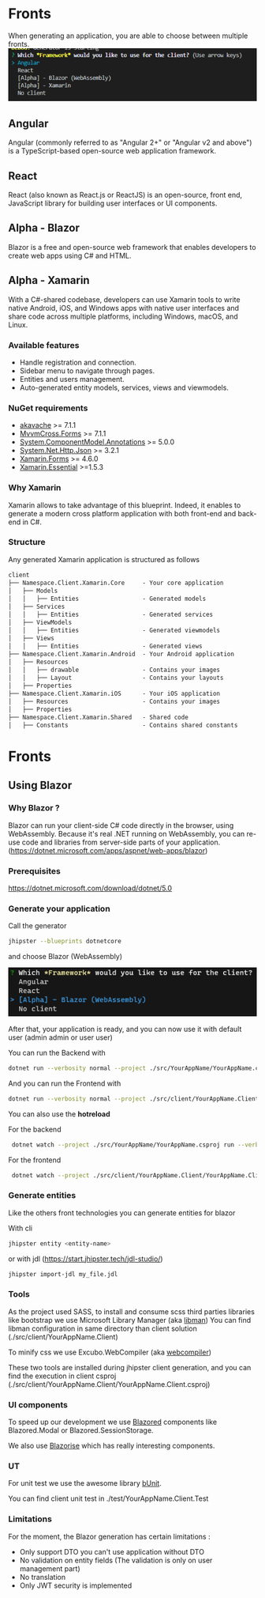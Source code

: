 # Fronts

When generating an application, you are able to choose between multiple fronts. 
![front-choice](../assets/Front-choice.png)

## Angular

Angular (commonly referred to as "Angular 2+" or "Angular v2 and above") is a TypeScript-based open-source web application framework.

## React

React (also known as React.js or ReactJS) is an open-source, front end, JavaScript library for building user interfaces or UI components.

## Alpha - Blazor

Blazor is a free and open-source web framework that enables developers to create web apps using C# and HTML.

## Alpha - Xamarin

With a C#-shared codebase, developers can use Xamarin tools to write native Android, iOS, and Windows apps with native user interfaces and share code across multiple platforms, including Windows, macOS, and Linux.

### Available features

- Handle registration and connection.
- Sidebar menu to navigate through pages.
- Entities and users management.
- Auto-generated entity models, services, views and viewmodels.

### NuGet requirements

- [akavache](https://www.nuget.org/packages/akavache/) >= 7.1.1
- [MvvmCross.Forms](https://www.nuget.org/packages/MvvmCross.Forms/) >= 7.1.1
- [System.ComponentModel.Annotations](https://www.nuget.org/packages/System.ComponentModel.Annotations/) >= 5.0.0
- [System.Net.Http.Json](https://www.nuget.org/packages/System.Net.Http.Json/) >= 3.2.1
- [Xamarin.Forms](https://www.nuget.org/packages/Xamarin.Forms) >= 4.6.0
- [Xamarin.Essential](https://www.nuget.org/packages/Xamarin.Essentials/) >=1.5.3

### Why Xamarin

Xamarin allows to take advantage of this blueprint. Indeed, it enables to generate a modern cross platform application with both front-end and back-end in C#.

### Structure

Any generated Xamarin application is structured as follows
```
client
├── Namespace.Client.Xamarin.Core     - Your core application
│   ├── Models
│   │   ├── Entities                  - Generated models
│   ├── Services
│   │   ├── Entities                  - Generated services
│   ├── ViewModels
│   │   ├── Entities                  - Generated viewmodels
│   ├── Views
│   │   ├── Entities                  - Generated views
├── Namespace.Client.Xamarin.Android  - Your Android application
│   ├── Resources          
│   │   ├── drawable                  - Contains your images
│   │   ├── Layout                    - Contains your layouts
│   ├── Properties
├── Namespace.Client.Xamarin.iOS      - Your iOS application   
│   ├── Resources                     - Contains your images
│   ├── Properties
├── Namespace.Client.Xamarin.Shared   - Shared code
│   ├── Constants                     - Contains shared constants
```

# Fronts 

## Using Blazor

### Why Blazor ? 

Blazor can run your client-side C# code directly in the browser, using WebAssembly. Because it's real .NET running on WebAssembly, you can re-use code and libraries from server-side parts of your application. (https://dotnet.microsoft.com/apps/aspnet/web-apps/blazor)

### Prerequisites

https://dotnet.microsoft.com/download/dotnet/5.0

### Generate your application 

Call the generator

```bash
jhipster --blueprints dotnetcore
```

and choose Blazor (WebAssembly)

![front-choice](../assets/blazor-choice.png)

After that, your application is ready, and you can now use it with default user (admin admin or user user)

You can run the Backend with 

```bash
dotnet run --verbosity normal --project ./src/YourAppName/YourAppName.csproj
```

And you can run the Frontend with 

```bash
dotnet run --verbosity normal --project ./src/client/YourAppName.Client/YourAppName.Client.csproj
```

You can also use the **hotreload**

For the backend 
```bash
 dotnet watch --project ./src/YourAppName/YourAppName.csproj run --verbosity normal
 ```
 For the frontend 
```bash
 dotnet watch --project ./src/client/YourAppName.Client/YourAppName.Client.csproj run --verbosity normal
 ```

### Generate entities 

Like the others front technologies you can generate entities for blazor

With cli 
```bash
jhipster entity <entity-name>
```

or with jdl (https://start.jhipster.tech/jdl-studio/)
```bash
jhipster import-jdl my_file.jdl
```

### Tools 

As the project used SASS, to install and consume scss third parties libraries like bootstrap we use Microsoft Library Manager (aka [libman](https://github.com/aspnet/LibraryManager)) 
You can find libman configuration in same directory than client solution (./src/client/YourAppName.Client)

To minify css we use Excubo.WebCompiler (aka [webcompiler](https://github.com/excubo-ag/WebCompiler))

These two tools are installed during jhipster client generation, and you can find the execution in client csproj (./src/client/YourAppName.Client/YourAppName.Client.csproj)

### UI components 

To speed up our development we use [Blazored](https://github.com/Blazored) components like Blazored.Modal or Blazored.SessionStorage. 

We also use [Blazorise](https://github.com/stsrki/Blazorise) which has really interesting components.

### UT 

For unit test we use the awesome library [bUnit](https://github.com/egil/bUnit).

You can find client unit test in ./test/YourAppName.Client.Test

### Limitations 

For the moment, the Blazor generation has certain limitations : 

- Only support DTO you can't use application without DTO 
- No validation on entity fields (The validation is only on user management part)
- No translation 
- Only JWT security is implemented 
